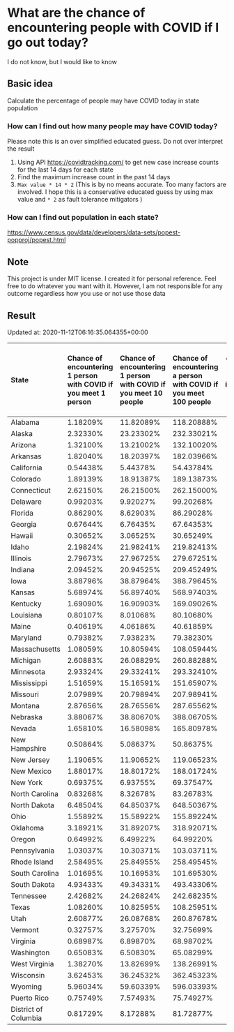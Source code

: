 # What are the chance of encountering people with COVID if I go out today?
I do not know, but I would like to know

## Basic idea
Calculate the percentage of people may have COVID today in state population

### How can I find out how many people may have COVID today?
Please note this is an over simplified educated guess. Do not over interpret the result 
1. Using API https://covidtracking.com/ to get new case increase counts for the last 14 days for each state
2. Find the maximum increase count in the past 14 days
3. `Max value * 14 * 2` (This is by no means accurate. Too many factors are involved. I hope this is a conservative educated guess by using max value and `* 2` as fault tolerance mitigators ) 

### How can I find out population in each state?
https://www.census.gov/data/developers/data-sets/popest-popproj/popest.html

## Note
This project is under MIT license. I created it for personal reference. Feel free to do whatever you want with it. However, I am not responsible for any outcome regardless how you use or not use those data 

## Result

 Updated at: 2020-11-12T06:16:35.064355+00:00

| State                | Chance of encountering 1 person with COVID if you meet 1 person   | Chance of encountering 1 person with COVID if you meet 10 people   | Chance of encountering a person with COVID if you meet 100 people   |   Max count of new case increase in the past 14 days |   Estimated people count with COVID |
|:---------------------|:------------------------------------------------------------------|:-------------------------------------------------------------------|:--------------------------------------------------------------------|-----------------------------------------------------:|------------------------------------:|
| Alabama              | 1.18209%                                                          | 11.82089%                                                          | 118.20888%                                                          |                                                 2070 |                               57960 |
| Alaska               | 2.32330%                                                          | 23.23302%                                                          | 232.33021%                                                          |                                                  607 |                               16996 |
| Arizona              | 1.32100%                                                          | 13.21002%                                                          | 132.10020%                                                          |                                                 3434 |                               96152 |
| Arkansas             | 1.82040%                                                          | 18.20397%                                                          | 182.03966%                                                          |                                                 1962 |                               54936 |
| California           | 0.54438%                                                          | 5.44378%                                                           | 54.43784%                                                           |                                                 7682 |                              215096 |
| Colorado             | 1.89139%                                                          | 18.91387%                                                          | 189.13873%                                                          |                                                 3890 |                              108920 |
| Connecticut          | 2.62150%                                                          | 26.21500%                                                          | 262.15000%                                                          |                                                 3338 |                               93464 |
| Delaware             | 0.99203%                                                          | 9.92027%                                                           | 99.20268%                                                           |                                                  345 |                                9660 |
| Florida              | 0.86290%                                                          | 8.62903%                                                           | 86.29028%                                                           |                                                 6619 |                              185332 |
| Georgia              | 0.67644%                                                          | 6.76435%                                                           | 67.64353%                                                           |                                                 2565 |                               71820 |
| Hawaii               | 0.30652%                                                          | 3.06525%                                                           | 30.65249%                                                           |                                                  155 |                                4340 |
| Idaho                | 2.19824%                                                          | 21.98241%                                                          | 219.82413%                                                          |                                                 1403 |                               39284 |
| Illinois             | 2.79673%                                                          | 27.96725%                                                          | 279.67251%                                                          |                                                12657 |                              354396 |
| Indiana              | 2.09452%                                                          | 20.94525%                                                          | 209.45249%                                                          |                                                 5036 |                              141008 |
| Iowa                 | 3.88796%                                                          | 38.87964%                                                          | 388.79645%                                                          |                                                 4381 |                              122668 |
| Kansas               | 5.68974%                                                          | 56.89740%                                                          | 568.97403%                                                          |                                                 5920 |                              165760 |
| Kentucky             | 1.69090%                                                          | 16.90903%                                                          | 169.09026%                                                          |                                                 2698 |                               75544 |
| Louisiana            | 0.80107%                                                          | 8.01068%                                                           | 80.10680%                                                           |                                                 1330 |                               37240 |
| Maine                | 0.40619%                                                          | 4.06186%                                                           | 40.61859%                                                           |                                                  195 |                                5460 |
| Maryland             | 0.79382%                                                          | 7.93823%                                                           | 79.38230%                                                           |                                                 1714 |                               47992 |
| Massachusetts        | 1.08059%                                                          | 10.80594%                                                          | 108.05944%                                                          |                                                 2660 |                               74480 |
| Michigan             | 2.60883%                                                          | 26.08829%                                                          | 260.88288%                                                          |                                                 9305 |                              260540 |
| Minnesota            | 2.93324%                                                          | 29.33241%                                                          | 293.32410%                                                          |                                                 5908 |                              165424 |
| Mississippi          | 1.51659%                                                          | 15.16591%                                                          | 151.65907%                                                          |                                                 1612 |                               45136 |
| Missouri             | 2.07989%                                                          | 20.79894%                                                          | 207.98941%                                                          |                                                 4559 |                              127652 |
| Montana              | 2.87656%                                                          | 28.76556%                                                          | 287.65562%                                                          |                                                 1098 |                               30744 |
| Nebraska             | 3.88067%                                                          | 38.80670%                                                          | 388.06705%                                                          |                                                 2681 |                               75068 |
| Nevada               | 1.65810%                                                          | 16.58098%                                                          | 165.80978%                                                          |                                                 1824 |                               51072 |
| New Hampshire        | 0.50864%                                                          | 5.08637%                                                           | 50.86375%                                                           |                                                  247 |                                6916 |
| New Jersey           | 1.19065%                                                          | 11.90652%                                                          | 119.06523%                                                          |                                                 3777 |                              105756 |
| New Mexico           | 1.88017%                                                          | 18.80172%                                                          | 188.01724%                                                          |                                                 1408 |                               39424 |
| New York             | 0.69375%                                                          | 6.93755%                                                           | 69.37547%                                                           |                                                 4820 |                              134960 |
| North Carolina       | 0.83268%                                                          | 8.32678%                                                           | 83.26783%                                                           |                                                 3119 |                               87332 |
| North Dakota         | 6.48504%                                                          | 64.85037%                                                          | 648.50367%                                                          |                                                 1765 |                               49420 |
| Ohio                 | 1.55892%                                                          | 15.58922%                                                          | 155.89224%                                                          |                                                 6508 |                              182224 |
| Oklahoma             | 3.18921%                                                          | 31.89207%                                                          | 318.92071%                                                          |                                                 4507 |                              126196 |
| Oregon               | 0.64992%                                                          | 6.49922%                                                           | 64.99220%                                                           |                                                  979 |                               27412 |
| Pennsylvania         | 1.03037%                                                          | 10.30371%                                                          | 103.03711%                                                          |                                                 4711 |                              131908 |
| Rhode Island         | 2.58495%                                                          | 25.84955%                                                          | 258.49545%                                                          |                                                  978 |                               27384 |
| South Carolina       | 1.01695%                                                          | 10.16953%                                                          | 101.69530%                                                          |                                                 1870 |                               52360 |
| South Dakota         | 4.93433%                                                          | 49.34331%                                                          | 493.43306%                                                          |                                                 1559 |                               43652 |
| Tennessee            | 2.42682%                                                          | 24.26824%                                                          | 242.68235%                                                          |                                                 5919 |                              165732 |
| Texas                | 1.08260%                                                          | 10.82595%                                                          | 108.25951%                                                          |                                                11211 |                              313908 |
| Utah                 | 2.60877%                                                          | 26.08768%                                                          | 260.87678%                                                          |                                                 2987 |                               83636 |
| Vermont              | 0.32757%                                                          | 3.27570%                                                           | 32.75699%                                                           |                                                   73 |                                2044 |
| Virginia             | 0.68987%                                                          | 6.89870%                                                           | 68.98702%                                                           |                                                 2103 |                               58884 |
| Washington           | 0.65083%                                                          | 6.50830%                                                           | 65.08299%                                                           |                                                 1770 |                               49560 |
| West Virginia        | 1.38270%                                                          | 13.82699%                                                          | 138.26991%                                                          |                                                  885 |                               24780 |
| Wisconsin            | 3.62453%                                                          | 36.24532%                                                          | 362.45323%                                                          |                                                 7537 |                              211036 |
| Wyoming              | 5.96034%                                                          | 59.60339%                                                          | 596.03393%                                                          |                                                 1232 |                               34496 |
| Puerto Rico          | 0.75749%                                                          | 7.57493%                                                           | 75.74927%                                                           |                                                  864 |                               24192 |
| District of Columbia | 0.81729%                                                          | 8.17288%                                                           | 81.72877%                                                           |                                                  206 |                                5768 |